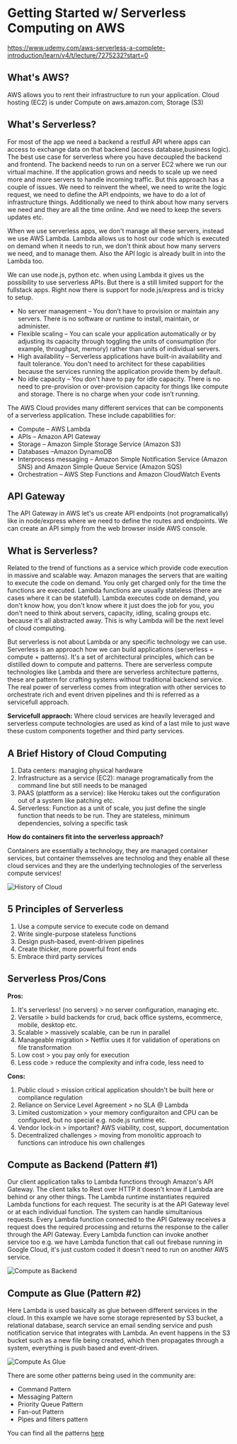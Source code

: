# Getting Started w/ Serverless Computing on AWS

https://www.udemy.com/aws-serverless-a-complete-introduction/learn/v4/t/lecture/7275232?start=0

## What's AWS?

AWS allows you to rent their infrastructure to run your application. Cloud hosting (EC2) is under Compute on aws.amazon.com, Storage (S3)

## What's Serverless?

For most of the app we need a backend a restfull API where apps can access to exchange data on that backend (access database,business logic). The best use case for serverless where you have decoupled the backend and frontend. The backend needs to run on a server EC2 where we run our virtual machine. If the application grows and needs to scale up we need more and more servers to handle incoming traffic. But this approach has a couple of issues. We need to reinvent the wheel, we need to write the logic request, we need to define the API endpoints, we have to do a lot of infrastructure things. Additionally we need to think about how many servers we need and they are all the time online. And we need to keep the severs updates etc.

When we use serverless apps, we don't manage all these servers, instead we use AWS Lambda. Lambda allows us to host our code which is executed on demand when it needs to run, we don't think about how many servers we need, and to manage them. Also the API logic is already built in into the Lambda too.

We can use node.js, python etc. when using Lambda it gives us the possibility to use serverless APIs. But there is a still limited support for the fullstack apps. Right now there is support for node.js/express and is tricky to setup. 

* No server management – You don’t have to provision or maintain any servers. There is no software or runtime to install, maintain, or administer.
* Flexible scaling – You can scale your application automatically or by adjusting its capacity through toggling the units of consumption (for example, throughput, memory) rather than units of individual servers.
* High availability – Serverless applications have built-in availability and fault tolerance. You don't need to architect for these capabilities because the services running the application provide them by default.
* No idle capacity – You don't have to pay for idle capacity. There is no need to pre-provision or over-provision capacity for things like compute and storage. There is no charge when your code isn’t running.

The AWS Cloud provides many different services that can be components of a serverless application. These include capabilities for:

* Compute – AWS Lambda
* APIs – Amazon API Gateway
* Storage – Amazon Simple Storage Service (Amazon S3)
* Databases –Amazon DynamoDB
* Interprocess messaging – Amazon Simple Notification Service (Amazon
SNS) and Amazon Simple Queue Service (Amazon SQS)
* Orchestration – AWS Step Functions and Amazon CloudWatch Events

## API Gateway

The API Gateway in AWS let's us create API endpoints (not programatically) like in node/express where we need to define the routes and endpoints. We can create an API simply from the web browser inside AWS console.

## What is Serverless?

Related to the trend of functions as a service which provide code execution in massive and scalable way. Amazon manages the servers that are waiting to execute the code on demand. You only get charged only for the time the functions are executed. Lambda functions are usually stateless (there are cases where it can be statefull). Lambda executes code on demand, you don't know how, you don't know where it just does the job for you, you don't need to think about servers, capacity, idling, scaling groups etc. because it's all abstracted away. This is why Lambda will be the next level of cloud computing.

But serverless is not about Lambda or any specific technology we can use. Serverless is an approach how we can build applications (serverless = compute + patterns). It's a set of architectural principles, which can be distilled down to compute and patterns. There are serverless compute technologies like Lambda and there are serverless architecture patterns, these are pattern for crafting systems without traditional backend service. The real power of serverless comes from integration with other services to orchestrate rich and event driven pipelines and thi is referred as a servicefull approach. 

**Servicefull appraoch:** Where cloud services are heavily leveraged and serverless compute technologies are used as kind of a last mile to just wave these custom components together and third party services.

## A Brief History of Cloud Computing

1. Data centers: managing physical hardware
2. Infrastructure as a service (EC2): manage programatically from the command line but still needs to be managed
3. PAAS (plattform as a service): like Heroku takes out the configuration out of a system like patching etc.
4. Serverless: Function as a unit of scale, you just define the single function that needs to be run. They are stateless, minimum dependencies, solving a specific task

**How do containers fit into the serverless approach?**

Containers are essentially a technology, they are managed container services, but container themsselves are technolog and they enable all these cloud services and they are the underlying technologies of the serverless compute services!

![History of Cloud](https://github.com/mittyo/javascript-pocketguide/blob/master/serverless/images/history-of-cloud.png)

## 5 Principles of Serverless

1. Use a compute service to execute code on demand
2. Write single-purpose stateless functions
3. Design push-based, event-driven pipelines
4. Create thicker, more powerful front ends
5. Embrace third party services

## Serverless Pros/Cons

**Pros:**

1. It's serverless! (no servers) > no server configuration, managing etc. 
2. Versatile > build backends for crud, back office systems, ecommerce, mobile, desktop etc.
3. Scalable > massively scalable, can be run in parallel
4. Manageable migration > Netflix uses it for validation of operations on file transformation
5. Low cost > you pay only for execution
6. Less code > reduce the complexity and infra code, less need to 

**Cons:**

1. Public cloud > mission critical application shouldn't be built here or compliance regulation
2. Reliance on Service Level Agreement > no SLA @ Lambda
3. Limited customization > your memory configuraiton and CPU can be configured, but no special e.g. node.js runtime etc.
4. Vendor lock-in > important? AWS viability, cost, support, documentation
5. Decentralized challenges > moving from monolitic approach to functions can introduce his own challenges

## Compute as Backend (Pattern #1)

Our client application talks to Lambda functions through Amazon's API Gateway. The client talks to Rest over HTTP it doesn't know if Lambda are behind or any other things. The Lambda runtime instantiates required Lambda functions for each request. The security is at the API Gateway level or at each individual function. The system can handle simultanious requests. Every Lambda function connected to the API Gateway receives a request does the required processing and returns the response to the caller through the API Gateway. Every Lambda function can invoke another service too e.g. we have Lambda function that call out firebase running in Google Cloud, it's just custom coded it doesn't need to run on another AWS service. 

![Compute as Backend](https://github.com/mittyo/javascript-pocketguide/blob/master/serverless/images/compute-as-backend1.png)

## Compute as Glue (Pattern #2)

Here Lambda is used basically as glue between different services in the cloud. In this example we have some storage represented by S3 bucket, a relational database, search service an email sending service and push notification service that integrates with Lambda. An event happens in the S3 bucket such as a new file being created, which then propagates through a system, everything is push based and event-driven. 

![Compute As Glue](https://github.com/mittyo/javascript-pocketguide/blob/master/serverless/images/compute-as-glue.png)

There are some other patterns being used in the community are:

* Command Pattern
* Messaging Pattern
* Priority Queue Pattern
* Fan-out Pattern
* Pipes and filters pattern

You can find all the patterns [here](https://www.manning.com/books/serverless-architectures-on-aws)